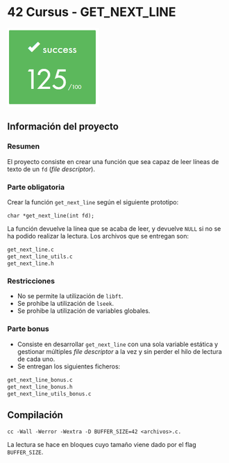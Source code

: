 # 42 Cursus - GET_NEXT_LINE

![get_next_line_score](/get_next_line_score.png)

## Información del proyecto

### Resumen
El proyecto consiste en crear una función que sea capaz de leer líneas de texto de un `fd` (_file descriptor_).

### Parte obligatoria
Crear la función `get_next_line` según el siguiente prototipo:
```
char *get_next_line(int fd);
```
La función devuelve la línea que se acaba de leer, y devuelve `NULL` si no se ha podido realizar la lectura.
Los archivos que se entregan son:
```
get_next_line.c
get_next_line_utils.c
get_next_line.h
```

### Restricciones
* No se permite la utilización de `libft`.
* Se prohibe la utilización de `lseek`.
* Se prohibe la utilización de variables globales.

### Parte bonus
* Consiste en desarrollar `get_next_line` con una sola variable estática y gestionar múltiples _file descriptor_ a la vez y sin perder el hilo de lectura de cada uno.
* Se entregan los siguientes ficheros:
```
get_next_line_bonus.c
get_next_line_bonus.h
get_next_line_utils_bonus.c
```

## Compilación
```
cc -Wall -Werror -Wextra -D BUFFER_SIZE=42 <archivos>.c.
```
La lectura se hace en bloques cuyo tamaño viene dado por el flag `BUFFER_SIZE`.
